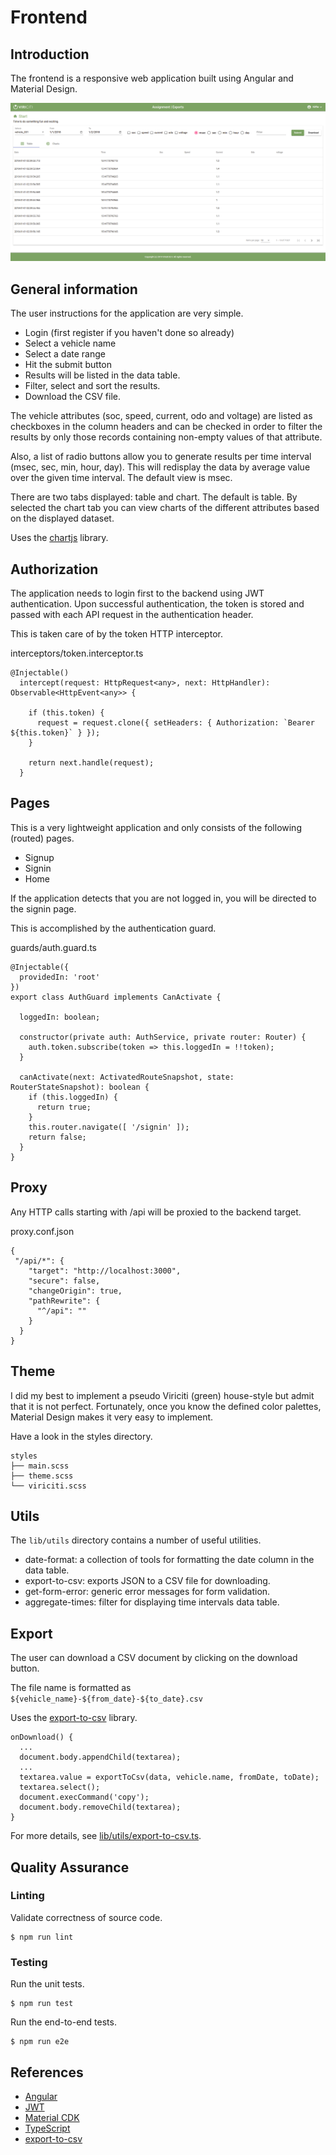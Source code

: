 # Frontend

## Introduction

The frontend is a responsive web application built using Angular and Material Design.

![Architecture Diagram](../images/screenshot-home-page.png)

## General information

The user instructions for the application are very simple.

* Login (first register if you haven't done so already)
* Select a vehicle name
* Select a date range
* Hit the submit button
* Results will be listed in the data table.
* Filter, select and sort the results.
* Download the CSV file.

The vehicle attributes (soc, speed, current, odo and voltage) are listed as checkboxes in the column headers and can be checked in order to filter the results by only those records containing non-empty values of that attribute.

Also, a list of radio buttons allow you to generate results per time interval (msec, sec, min, hour, day). This will redisplay the data by average value over the given time interval. The default view is msec.

There are two tabs displayed: table and chart. The default is table. By selected the chart tab you can view charts of the different attributes based
on the displayed dataset.

Uses the [chartjs](https://www.chartjs.org) library.


## Authorization

The application needs to login first to the backend using JWT authentication. Upon successful authentication, the token is stored and passed with
each API request in the authentication header.

This is taken care of by the token HTTP interceptor.

interceptors/token.interceptor.ts
```
@Injectable()
  intercept(request: HttpRequest<any>, next: HttpHandler): Observable<HttpEvent<any>> {

    if (this.token) {
      request = request.clone({ setHeaders: { Authorization: `Bearer ${this.token}` } });
    }

    return next.handle(request);
  }
```

## Pages

This is a very lightweight application and only consists of the following (routed) pages.

* Signup
* Signin
* Home

If the application detects that you are not logged in, you will be directed to the signin page.

This is accomplished by the authentication guard.

guards/auth.guard.ts
```
@Injectable({
  providedIn: 'root'
})
export class AuthGuard implements CanActivate {

  loggedIn: boolean;

  constructor(private auth: AuthService, private router: Router) {
    auth.token.subscribe(token => this.loggedIn = !!token);
  }

  canActivate(next: ActivatedRouteSnapshot, state: RouterStateSnapshot): boolean {
    if (this.loggedIn) {
      return true;
    }
    this.router.navigate([ '/signin' ]);
    return false;
  }
}
```

## Proxy

Any HTTP calls starting with /api will be proxied to the backend target.

proxy.conf.json
```
{
 "/api/*": {
    "target": "http://localhost:3000",
    "secure": false,
    "changeOrigin": true,
    "pathRewrite": {
      "^/api": ""
    }
  }
}
```

## Theme

I did my best to implement a pseudo Viriciti (green) house-style but admit that it is not perfect. Fortunately, once you know the defined color palettes, Material Design makes it very easy to implement.

Have a look in the styles directory.

```
styles
├── main.scss
├── theme.scss
└── viriciti.scss
```

## Utils

The `lib/utils` directory contains a number of useful utilities.

* date-format: a collection of tools for formatting the date column in the data table.
* export-to-csv: exports JSON to a CSV file for downloading.
* get-form-error: generic error messages for form validation.
* aggregate-times: filter for displaying time intervals data table.


## Export

The user can download a CSV document by clicking on the download button.

The file name is formatted as `${vehicle_name}-${from_date}-${to_date}.csv`

Uses the [export-to-csv](https://www.npmjs.com/package/export-to-csv) library.

```
onDownload() {
  ...
  document.body.appendChild(textarea);
  ...
  textarea.value = exportToCsv(data, vehicle.name, fromDate, toDate);
  textarea.select();
  document.execCommand('copy');
  document.body.removeChild(textarea);
}
```

For more details, see [lib/utils/export-to-csv.ts](./src/lib/utils/export-to-csv.ts).


## Quality Assurance

### Linting

Validate correctness of source code.

```
$ npm run lint
```

### Testing

Run the unit tests.

```
$ npm run test
```

Run the end-to-end tests.

```
$ npm run e2e
```

## References

* [Angular](https://angular.io)
* [JWT](https://jwt.io)
* [Material CDK](https://material.angular.io)
* [TypeScript](https://www.typescriptlang.org)
* [export-to-csv](https://www.npmjs.com/package/export-to-csv)
